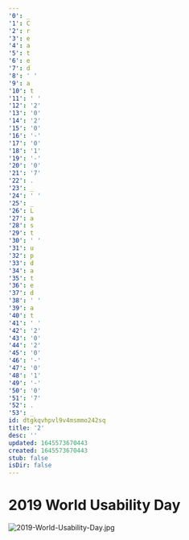 ```yaml
---
'0': _
'1': C
'2': r
'3': e
'4': a
'5': t
'6': e
'7': d
'8': ' '
'9': a
'10': t
'11': ' '
'12': '2'
'13': '0'
'14': '2'
'15': '0'
'16': '-'
'17': '0'
'18': '1'
'19': '-'
'20': '0'
'21': '7'
'22': .
'23': _
'24': ' '
'25': _
'26': L
'27': a
'28': s
'29': t
'30': ' '
'31': u
'32': p
'33': d
'34': a
'35': t
'36': e
'37': d
'38': ' '
'39': a
'40': t
'41': ' '
'42': '2'
'43': '0'
'44': '2'
'45': '0'
'46': '-'
'47': '0'
'48': '1'
'49': '-'
'50': '0'
'51': '7'
'52': .
'53': _
id: dtgkqvhpvl9v4msmmo242sq
title: '2'
desc: ''
updated: 1645573670443
created: 1645573670443
stub: false
isDir: false
---
```


# 2019 World Usability Day


![2019-World-Usability-Day.jpg](/assets/2019-world-usability-day-nfvr191mvdoq.jpg)

